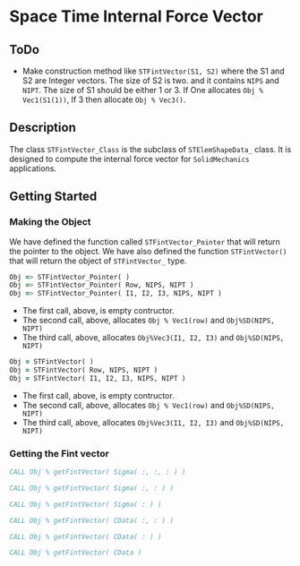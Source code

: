 # Space Time Internal Force Vector

## ToDo

- Make construction method like `STFintVector(S1, S2)` where the S1 and S2 are Integer vectors. The size of S2 is two. and it contains `NIPS` and `NIPT`. The size of S1 should be either 1 or 3. If One allocates `Obj % Vec1(S1(1))`, If 3 then allocate `Obj % Vec3()`.

## Description

The class `STFintVector_Class` is the subclass of `STElemShapeData_` class. It is designed to compute the internal force vector for `SolidMechanics` applications.

## Getting Started

### Making the Object

We have defined the function called `STFintVector_Pointer` that will return the pointer to the object. We have also defined the function `STFintVector()` that will return the object of `STFintVector_` type.

```fortran
Obj => STFintVector_Pointer( )
Obj => STFintVector_Pointer( Row, NIPS, NIPT )
Obj => STFintVector_Pointer( I1, I2, I3, NIPS, NIPT )
```

- The first call, above, is empty contructor.
- The second call, above, allocates `Obj % Vec1(row)` and `Obj%SD(NIPS, NIPT)`
- The third call, above, allocates `Obj%Vec3(I1, I2, I3)` and `Obj%SD(NIPS, NIPT)`

```fortran
Obj = STFintVector( )
Obj = STFintVector( Row, NIPS, NIPT )
Obj = STFintVector( I1, I2, I3, NIPS, NIPT )
```

- The first call, above, is empty contructor.
- The second call, above, allocates `Obj % Vec1(row)` and `Obj%SD(NIPS, NIPT)`
- The third call, above, allocates `Obj%Vec3(I1, I2, I3)` and `Obj%SD(NIPS, NIPT)`

### Getting the Fint vector

```fortran
CALL Obj % getFintVector( Sigma( :, :, : ) )
```

```fortran
CALL Obj % getFintVector( Sigma( :, : ) )
```

```fortran
CALL Obj % getFintVector( Sigma( : ) )
```

```fortran
CALL Obj % getFintVector( CData( :, : ) )
```

```fortran
CALL Obj % getFintVector( CData( : ) )
```

```fortran
CALL Obj % getFintVector( CData )
```